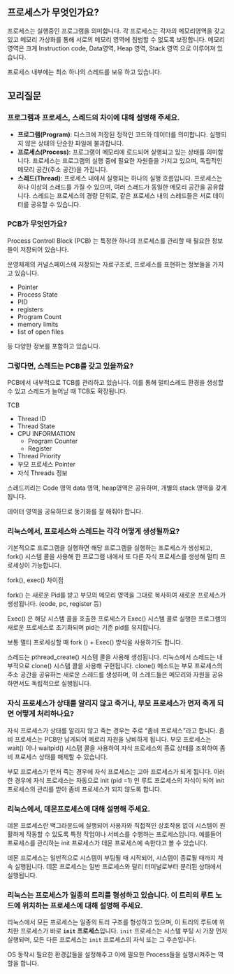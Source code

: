 ## 프로세스가 무엇인가요?

프로세스는 실행중인 프로그램을 의미합니다. 각 프로세스는 각자의 메모리영역을 갖고있고 메모리 가상화를 통해 서로의 메모리 영역에 침범할 수 없도록 보장합니다. 메모리영역은 크게 Instruction code, Data영역, Heap 영역, Stack 영역 으로 이루어져 있습니다.

프로세스 내부에는 최소 하나의 스레드를 보유 하고 있습니다.

## 꼬리질문

### 프로그램과 프로세스, 스레드의 차이에 대해 설명해 주세요.

-   **프로그램(Program)**: 디스크에 저장된 정적인 코드와 데이터를 의미합니다. 실행되지 않은 상태의 단순한 파일에 불과합니다.
-   **프로세스(Process)**: 프로그램이 메모리에 로드되어 실행되고 있는 상태를 의미합니다. 프로세스는 프로그램의 실행 중에 필요한 자원들을 가지고 있으며, 독립적인 메모리 공간(주소 공간)을 가집니다.
-   **스레드(Thread)**: 프로세스 내에서 실행되는 하나의 실행 흐름입니다. 프로세스는 하나 이상의 스레드를 가질 수 있으며, 여러 스레드가 동일한 메모리 공간을 공유합니다. 스레드는 프로세스의 경량 단위로, 같은 프로세스 내의 스레드들은 서로 데이터를 공유할 수 있습니다.

### PCB가 무엇인가요?

Process Controll Block (PCB) 는 특정한 하나의 프로세스를 관리할 때 필요한 정보들이 저장되어 있습니다.

운영체제의 커널스페이스에 저장되는 자료구조로, 프로세스를 표현하는 정보들을 가지고 있습니다.

-   Pointer
-   Process State
-   PID
-   registers
-   Program Count
-   memory limits
-   list of open files

등 다양한 정보를 포함하고 있습니다.

### 그렇다면, 스레드는 PCB를 갖고 있을까요?

PCB에서 내부적으로 TCB를 관리하고 있습니다. 이를 통해 멀티스레드 환경을 생성할 수 있고 스레드가 늘어날 때 TCB도 확장됩니다.

TCB

-   Thread ID
-   Thread State
-   CPU INFORMATION
    -   Program Counter
    -   Register
-   Thread Priority
-   부모 프로세스 Pointer
-   자식 Threads 정보

스레드끼리는 Code 영역 data 영역, heap영역은 공유하며, 개별의 stack 영역을 갖게 됩니다.

데이터 영역을 공유하므로 동기화를 잘 해줘야 합니다.

### 리눅스에서, 프로세스와 스레드는 각각 어떻게 생성될까요?

기본적으로 프로그램을 실행하면 해당 프로그램을 실행하는 프로세스가 생성되고, fork() 시스템 콜을 사용해 한 프로그램 내에서 또 다른 자식 프로세스를 생성해 멀티 프로세싱이 가능합니다.

fork(), exec() 차이점

fork() 는 새로운 Pid를 받고 부모의 메모리 영역을 그대로 복사하여 새로운 프로세스가 생성됩니다. (code, pc, register 등)

Exec() 은 해당 시스템 콜을 호출한 프로세스가 Exec() 시스템 콜로 실행한 프로그램의 새로운 프로세스로 초기화되며 pid는 기존 pid를 유지합니다.

보통 멀티 프로세싱할 때 fork () + Exec() 방식을 사용하기도 합니다.

스레드는 pthread_create() 시스템 콜을 사용해 생성됩니다. 리눅스에서 스레드는 내부적으로 clone() 시스템 콜을 사용해 구현됩니다. clone() 메소드는 부모 프로세스의 주소 공간을 공유하는 새로운 스레드를 생성하며, 이 스레드들은 메모리와 자원을 공유하면서도 독립적으로 실행됩니다.

### 자식 프로세스가 상태를 알리지 않고 죽거나, 부모 프로세스가 먼저 죽게 되면 어떻게 처리하나요?

자식 프로세스가 상태를 알리지 않고 죽는 경우는 주로 “좀비 프로세스”라고 합니다. 좀비 프로세스는 PCB만 남게되어 메로리 자원을 낭비하게 됩니다. 부모 프로세스는 wait() 이나 waitpid() 시스템 콜을 사용하여 자식 프로세스의 종료 상태를 조회하여 좀비 프로세스 상태를 해제할 수 있습니다.

부모 프로세스가 먼저 죽는 경우에 자식 프로세스는 고아 프로세스가 되게 됩니다. 이러한 경우에 자식 프로세스는 자동으로 init (pid =1) 인 루트 프로세스의 자식이 되어 init 프로세스의 관리를 받아 좀비 프로세스가 되지 않도록 합니다.

### 리눅스에서, 데몬프로세스에 대해 설명해 주세요.

데몬 프로세스란 백그라운드에 실행되어 사용자와 직접적인 상호작용 없이 시스템이 원활하게 작동할 수 있도록 특정 작업이나 서비스를 수행하는 프로세스입니다. 예를들어 프로세스를 관리하는 init 프로세스가 데몬 프로세스에 속한다고 볼 수 있습니다.

데몬 프로세스는 일반적으로 시스템이 부팅될 때 시작되어, 시스템이 종료될 때까지 계속 실행됩니다. 데몬 프로세스는 일반 프로세스와 달리 터미널로부터 분리된 상태에서 실행됩니다.

### 리눅스는 프로세스가 일종의 트리를 형성하고 있습니다. 이 트리의 루트 노드에 위치하는 프로세스에 대해 설명해 주세요.

리눅스에서 모든 프로세스는 일종의 트리 구조를 형성하고 있으며, 이 트리의 루트에 위치한 프로세스가 바로 **`init` 프로세스**입니다. `init` 프로세스는 시스템 부팅 시 가장 먼저 실행되며, 모든 다른 프로세스는 `init` 프로세스의 자식 또는 그 후손입니다.

OS 동작시 필요한 환경값들을 설정해주고 이에 필요한 Process들을 실행시켜주는 역할을 합니다.
